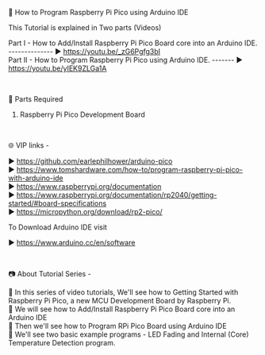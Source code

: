 📕 How to Program Raspberry Pi Pico using Arduino IDE <br />


This Tutorial is explained in Two parts (Videos)

Part I        -  How to Add/Install Raspberry Pi Pico Board core into an Arduino IDE. -------------- ▶️ https://youtu.be/_zG6Pgfg3bI  
Part II       -  How to Program Raspberry Pi Pico using Arduino IDE. ------- ▶️ https://youtu.be/yIEK9ZLGa1A  

<br />

📜 Parts Required

1. Raspberry Pi Pico Development Board  

<br />

🌐 VIP links -  

▶️ https://github.com/earlephilhower/arduino-pico  
▶️ https://www.tomshardware.com/how-to/program-raspberry-pi-pico-with-arduino-ide   
▶️ https://www.raspberrypi.org/documentation  
▶️ https://www.raspberrypi.org/documentation/rp2040/getting-started/#board-specifications  
▶️ https://micropython.org/download/rp2-pico/  

To Download Arduino IDE visit  

▶️ https://www.arduino.cc/en/software  

<br />

📷 About Tutorial Series -

🚩   In this series of video tutorials, We'll see how to Getting Started with Raspberry Pi Pico, a new MCU Development Board by Raspberry Pi.  
🚩   We will see how to Add/Install Raspberry Pi Pico Board core into an Arduino IDE  
🚩   Then we'll see how to Program RPi Pico Board using Arduino IDE  
🚩   We'll see two basic example programs - LED Fading and Internal (Core) Temperature Detection program.    
 